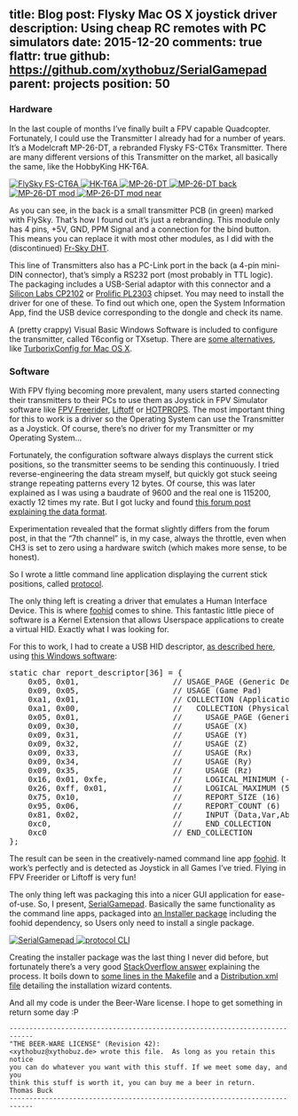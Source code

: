 title: Blog
post: Flysky Mac OS X joystick driver
description: Using cheap RC remotes with PC simulators
date: 2015-12-20
comments: true
flattr: true
github: https://github.com/xythobuz/SerialGamepad
parent: projects
position: 50
---

### Hardware

In the last couple of months I’ve finally built a FPV capable Quadcopter. Fortunately, I could use the Transmitter I already had for a number of years. It’s a Modelcraft MP-26-DT, a rebranded Flysky FS-CT6x Transmitter. There are many different versions of this Transmitter on the market, all basically the same, like the HobbyKing HK-T6A.

<div class="lightgallery">
    <a href="img/flysky1.png">
        <img src="img/flysky1.png" alt="FlySky FS-CT6A">
    </a>
    <a href="img/flysky2.jpg">
        <img src="img/flysky2_small.jpg" alt="HK-T6A">
    </a>
    <a href="img/flysky3.jpg">
        <img src="img/flysky3_small.jpg" alt="MP-26-DT">
    </a>
    <a href="img/flysky4.jpg">
        <img src="img/flysky4_small.jpg" alt="MP-26-DT back">
    </a>
    <a href="img/flysky5.jpg">
        <img src="img/flysky5_small.jpg" alt="MP-26-DT mod">
    </a>
    <a href="img/flysky6.jpg">
        <img src="img/flysky6_small.jpg" alt="MP-26-DT mod near">
    </a>
</div>

As you can see, in the back is a small transmitter PCB (in green) marked with FlySky. That’s how I found out it’s just a rebranding. This module only has 4 pins, +5V, GND, PPM Signal and a connection for the bind button. This means you can replace it with most other modules, as I did with the (discontinued) [Fr-Sky DHT](http://www.frsky-rc.com/product/pro.php?pro_id=95).

This line of Transmitters also has a PC-Link port in the back (a 4-pin mini-DIN connector), that’s simply a RS232 port (most probably in TTL logic). The packaging includes a USB-Serial adaptor with this connector and a [Silicon Labs CP2102](https://www.silabs.com/products/mcu/Pages/USBtoUARTBridgeVCPDrivers.aspx) or [Prolific PL2303](http://www.prolific.com.tw/US/ShowProduct.aspx?p_id=229&pcid=41) chipset. You may need to install the driver for one of these. To find out which one, open the System Information App, find the USB device corresponding to the dongle and check its name.

A (pretty crappy) Visual Basic Windows Software is included to configure the transmitter, called T6config or TXsetup. There are [some alternatives](http://www.mycoolheli.com/t6Alternate.html), like [TurborixConfig for Mac OS X](http://www.zenoshrdlu.com/turborix/).

### Software

With FPV flying becoming more prevalent, many users started connecting their transmitters to their PCs to use them as Joystick in FPV Simulator software like [FPV Freerider](http://fpv-freerider.itch.io/fpv-freerider), [Liftoff](http://www.liftoff-game.com) or [HOTPROPS](http://hotprops-fpv-race.com). The most important thing for this to work is a driver so the Operating System can use the Transmitter as a Joystick. Of course, there’s no driver for my Transmitter or my Operating System...

Fortunately, the configuration software always displays the current stick positions, so the transmitter seems to be sending this continuously. I tried reverse-engineering the data stream myself, but quickly got stuck seeing strange repeating patterns every 12 bytes. Of course, this was later explained as I was using a baudrate of 9600 and the real one is 115200, exactly 12 times my rate. But I got lucky and found [this forum post explaining the data format](http://www.rcgroups.com/forums/showpost.php?p=11384029&postcount=79).

Experimentation revealed that the format slightly differs from the forum post, in that the “7th channel” is, in my case, always the throttle, even when CH3 is set to zero using a hardware switch (which makes more sense, to be honest).

So I wrote a little command line application displaying the current stick positions, called [protocol](https://github.com/xythobuz/SerialGamepad/blob/master/src/protocol.c).

The only thing left is creating a driver that emulates a Human Interface Device. This is where [foohid](https://github.com/unbit/foohid) comes to shine. This fantastic little piece of software is a Kernel Extension that allows Userspace applications to create a virtual HID. Exactly what I was looking for.

For this to work, I had to create a USB HID descriptor, [as described here](http://eleccelerator.com/tutorial-about-usb-hid-report-descriptors/), using [this Windows software](http://www.usb.org/developers/hidpage#HID%20Descriptor%20Tool):

<pre class="sh_c">
static char report_descriptor[36] = {
    0x05, 0x01,                    // USAGE_PAGE (Generic Desktop)
    0x09, 0x05,                    // USAGE (Game Pad)
    0xa1, 0x01,                    // COLLECTION (Application)
    0xa1, 0x00,                    //   COLLECTION (Physical)
    0x05, 0x01,                    //     USAGE_PAGE (Generic Desktop)
    0x09, 0x30,                    //     USAGE (X)
    0x09, 0x31,                    //     USAGE (Y)
    0x09, 0x32,                    //     USAGE (Z)
    0x09, 0x33,                    //     USAGE (Rx)
    0x09, 0x34,                    //     USAGE (Ry)
    0x09, 0x35,                    //     USAGE (Rz)
    0x16, 0x01, 0xfe,              //     LOGICAL_MINIMUM (-511)
    0x26, 0xff, 0x01,              //     LOGICAL_MAXIMUM (511)
    0x75, 0x10,                    //     REPORT_SIZE (16)
    0x95, 0x06,                    //     REPORT_COUNT (6)
    0x81, 0x02,                    //     INPUT (Data,Var,Abs)
    0xc0,                          //     END_COLLECTION
    0xc0                           // END_COLLECTION
};
</pre>

The result can be seen in the creatively-named command line app [foohid](https://github.com/xythobuz/SerialGamepad/blob/master/src/foohid.c). It work’s perfectly and is detected as Joystick in all Games I’ve tried. Flying in FPV Freerider or Liftoff is very fun!

The only thing left was packaging this into a nicer GUI application for ease-of-use. So, I present, [SerialGamepad](https://github.com/xythobuz/SerialGamepad/blob/master/src/foohid.c). Basically the same functionality as the command line apps, packaged into [an Installer package](https://github.com/xythobuz/SerialGamepad/releases) including the foohid dependency, so Users only need to install a single package.

<div class="lightgallery">
    <a href="img/serialgamepad1.png">
        <img src="img/serialgamepad1_small.png" alt="SerialGamepad">
    </a>
    <a href="img/serialgamepad2.png">
        <img src="img/serialgamepad2_small.png" alt="protocol CLI">
    </a>
</div>

Creating the installer package was the last thing I never did before, but fortunately there’s a very good [StackOverflow answer](http://stackoverflow.com/a/11487658) explaining the process. It boils down to [some lines in the Makefile](https://github.com/xythobuz/SerialGamepad/blob/master/Makefile#L46-L66) and a [Distribution.xml file](https://github.com/xythobuz/SerialGamepad/blob/master/Resources/Distribution.xml) detailing the installation wizard contents.

And all my code is under the Beer-Ware license. I hope to get something in return some day :P

    ----------------------------------------------------------------------------
    "THE BEER-WARE LICENSE" (Revision 42):
    <xythobuz@xythobuz.de> wrote this file.  As long as you retain this notice
    you can do whatever you want with this stuff. If we meet some day, and you
    think this stuff is worth it, you can buy me a beer in return.   Thomas Buck
    ----------------------------------------------------------------------------

